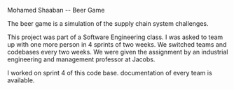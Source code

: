 Mohamed Shaaban -- Beer Game 

The beer game is a simulation of the supply chain system challenges.

This project was part of a Software Engineering class. I was asked to team up with one more person in 4 sprints of two weeks. We switched teams and codebases every two weeks. We were given the assignment by an industrial engineering and management professor at Jacobs. 

I worked on sprint 4 of this code base. documentation of every team is available.

